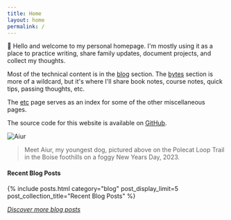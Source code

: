 ```yaml
---
title: Home
layout: home
permalink: /
---
```


👋 Hello and welcome to my personal homepage. I'm mostly using it as a place to practice writing, share family updates, 
document projects, and collect my thoughts.

Most of the technical content is in the [blog](/blog) section. The [bytes](/notes) section is more of a wildcard, but it's 
where I'll share book notes, course notes, quick tips, passing thoughts, etc.

The [etc](/etc) page serves as an index for some of the other miscellaneous pages.

The source code for this website is available on [GitHub](https://github.com/johnsosoka/jscom-blog).

![Aiur](https://media.johnsosoka.com/test/2023-01-01-aiur.jpeg)
> Meet Aiur, my youngest dog, pictured above on the Polecat Loop Trail in the Boise foothills on a foggy New Years Day, 2023.

#### Recent Blog Posts
{% include posts.html category="blog" post_display_limit=5 post_collection_title="Recent Blog Posts" %}

_[Discover more blog posts](/blog)_
